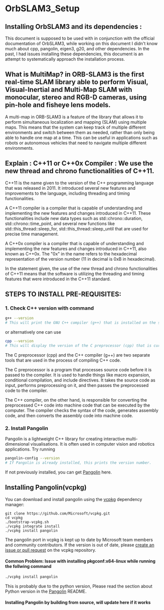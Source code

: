 # OrbSLAM3_Setup
## Installing OrbSLAM3 and its dependencies : 
This document is supposed to be used with in conjunction with the official documentation of OrbSLAM3, while working on 
this document I didn't know much about cpp, pangolin, eigen3, g20, and other dependencies. In the past, I had issues installing
these dependencies, this document is an attempt to systematically approach the installation process.

## What is MultiMap? in ORB-SLAM3 is the first real-time SLAM library able to perform Visual, Visual-Inertial and Multi-Map SLAM with monocular, stereo and RGB-D cameras, using pin-hole and fisheye lens models. 

A multi-map in ORB-SLAM3 is a feature of the library that allows it to perform simultaneous localization and mapping (SLAM) using multiple maps.
This means that the system can keep track of multiple different environments and switch between them as needed, rather than only being able to 
handle one map at a time. This can be useful in applications such as robots or autonomous vehicles that need to navigate multiple different environments.

## Explain : C++11 or C++0x Compiler : We use the new thread and chrono functionalities of C++11.

C++11 is the name given to the version of the C++ programming language that was released in 2011. It introduced several new features and improvements to the language, including threading and timing functionalities.

A C++11 compiler is a compiler that is capable of understanding and implementing the new features and changes introduced in C++11. These functionalities include new data types such as std::chrono::duration, std::chrono::time_point, and several new functions like std::this_thread::sleep_for, std::this_thread::sleep_until that are used for precise time management.

A C++0x compiler is a compiler that is capable of understanding and implementing the new features and changes introduced in C++11, also known as C++0x. The "0x" in the name refers to the hexadecimal representation of the version number (11 in decimal is 0xB in hexadecimal).

In the statement given, the use of the new thread and chrono functionalities of C++11 means that the software is utilizing the threading and timing features that were introduced in the C++11 standard.

## STEPS TO INSTALL PRE-REQUISITES:
### 1. Check C++ version with command
```sh
g++ --version
# This will print the GNU C++ compiler (g++) that is installed on the system
```
or alternatively one can use 
```sh
cpp --version
# This will display the version of the C preprocessor (cpp) that is currently installed on your system.
```

The C preprocessor (cpp) and the C++ compiler (g++) are two separate tools that are used in the process of compiling C++ code.

The C preprocessor is a program that processes source code before it is passed to the compiler. It is used to handle things like macro expansion, conditional compilation, and include directives. It takes the source code as input, performs preprocessing on it, and then passes the preprocessed code to the compiler.

The C++ compiler, on the other hand, is responsible for converting the preprocessed C++ code into machine code that can be executed by the computer. The compiler checks the syntax of the code, generates assembly code, and then converts the assembly code into machine code.

### 2. Install Pangolin
Pangolin is a lightweight C++ library for creating interactive multi-dimensional visualisations. It is often used in computer vision and robotics applications. Try running 
```sh
pangolin-config --version
# If Pangolin is already installed, this prints the version number.
```
If not previously installed, you can get [Pangolin](https://github.com/stevenlovegrove/Pangolin) here.

## Installing Pangolin(vcpkg) ##

You can download and install pangolin using the [vcpkg](https://github.com/Microsoft/vcpkg) dependency manager:

    git clone https://github.com/Microsoft/vcpkg.git
    cd vcpkg
    ./bootstrap-vcpkg.sh
    ./vcpkg integrate install
    ./vcpkg install pangolin

The pangolin port in vcpkg is kept up to date by Microsoft team members and community contributors. If the version is out of date, please [create an issue or pull request](https://github.com/Microsoft/vcpkg) on the vcpkg repository.

#### Common Problem: Issue with installing pkgconf:x64-linux while running the follwing command
```sh
./vcpkg install pangolin
```
This is probably due to the python version, Please read the section about Python version in the [Pangolin](https://github.com/stevenlovegrove/Pangolin) README.

#### Installing Pangolin by building from source, will update here if it works




